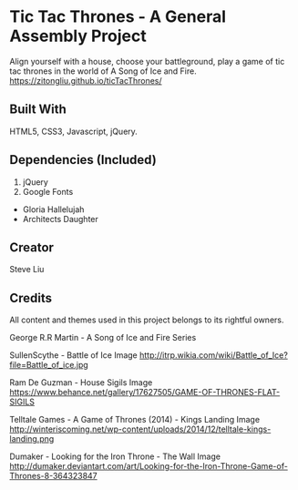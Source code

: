 # Tic Tac Thrones - A General Assembly Project

Align yourself with a house, choose your battleground, play a game of tic tac thrones in the world of A Song of Ice and Fire.
https://zitongliu.github.io/ticTacThrones/

## Built With
HTML5, CSS3, Javascript, jQuery.

## Dependencies (Included)
1. jQuery
2. Google Fonts
  * Gloria Hallelujah
  * Architects Daughter


## Creator
Steve Liu

## Credits
All content and themes used in this project belongs to its rightful owners.

George R.R Martin - A Song of Ice and Fire Series

SullenScythe - Battle of Ice Image
http://itrp.wikia.com/wiki/Battle_of_Ice?file=Battle_of_ice.jpg

Ram De Guzman - House Sigils Image
https://www.behance.net/gallery/17627505/GAME-OF-THRONES-FLAT-SIGILS

Telltale Games - A Game of Thrones (2014) - Kings Landing Image
http://winteriscoming.net/wp-content/uploads/2014/12/telltale-kings-landing.png

Dumaker - Looking for the Iron Throne - The Wall Image
http://dumaker.deviantart.com/art/Looking-for-the-Iron-Throne-Game-of-Thrones-8-364323847
